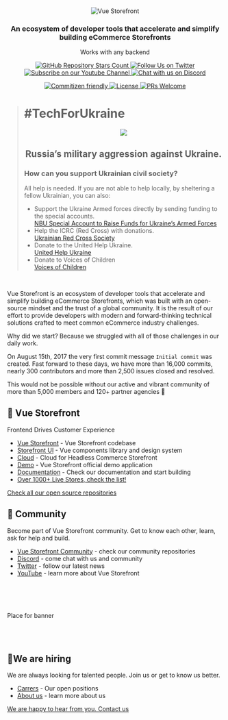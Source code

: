 <br />
<p align="center">
  <img src="https://user-images.githubusercontent.com/1626923/156934585-5c585b9f-53ff-4eee-beb3-a3a410c48d47.png" alt="Vue Storefront" />
</p>

<h3 align="center">
  An ecosystem of developer tools that accelerate and simplify building eCommerce Storefronts
</h3>
<p align="center">
    Works with any backend
</p>

<p align="center">
  <a href="https://github.com/vuestorefront/vue-storefront">
    <img alt="GitHub Repository Stars Count" src="https://img.shields.io/github/stars/vuestorefront/vue-storefront?style=social" />
  </a>
    <a href="https://twitter.com/vuestorefront">
        <img alt="Follow Us on Twitter" src="https://img.shields.io/twitter/follow/vuestorefront?style=social" />
    </a>
    <a href="https://www.youtube.com/c/VueStorefront">
        <img alt="Subscribe on our Youtube Channel" src="https://img.shields.io/youtube/channel/subscribers/UCkm1F3Cglty3CE1QwKQUhhg?style=social" />
    </a>
    <a href="https://discord.vuestorefront.io/">
        <img alt="Chat with us on Discord" src="https://img.shields.io/discord/770285988244750366?label=join%20discord&logo=Discord&logoColor=white" />
    </a>
</p>
<p align="center">
    <a href="http://commitizen.github.io/cz-cli/">
        <img alt="Commitizen friendly" src="https://img.shields.io/badge/commitizen-friendly-brightgreen.svg" />
    </a>
    <a href="https://github.com/vuestorefront/vue-storefront">
        <img alt="License" src="https://img.shields.io/github/license/vuestorefront/vue-storefront" />
    </a>
    <a href="https://github.com/vuestorefront/vue-storefront/pulls">
        <img alt="PRs Welcome" src="https://img.shields.io/badge/PRs-welcome-brightgreen.svg" />
    </a>
</p>

> # #TechForUkraine
> <div align="center">
>   <p>
>      <img src="https://user-images.githubusercontent.com/1626923/155853691-d6d0a541-d3b9-40bf-b8f5-2d38303e9e49.png" />
>   </p>
>   <h2><strong>Russia’s military aggression against Ukraine.</strong></h2>
>   <div align="left">
>     <h3>How can you support Ukrainian civil society?</h3>
>     All help is needed. If you are not able to help locally, by sheltering a fellow Ukrainian, you can also:
>     <ul>
>       <li>
>           Support the Ukraine Armed forces directly by sending funding to the special accounts.<br />
>           <a href="https://bank.gov.ua/en/news/all/natsionalniy-bank-vidkriv-spetsrahunok-dlya-zboru-koshtiv-na-potrebi-armiyi"
>               target="_blank">NBU Special Account to Raise Funds for Ukraine’s Armed Forces</a>
>       </li>
>       <li>
>           Help the ICRC (Red Cross) with donations.<br />
>           <a href="https://www.icrc.org/en/where-we-work/europe-central-asia/ukraine" target="_blank">Ukrainian
>               Red Cross Society</a>
>       </li>
>       <li>
>           Donate to the United Help Ukraine.<br />
>           <a href="https://unitedhelpukraine.org/" target="_blank">United Help Ukraine</a>
>       </li>
>       <li>
>           Donate to Voices of Children<br />
>           <a href="https://voices.org.ua/en/" target="_blank">Voices of Children</a>
>       </li>
>   </div>
> </div>
<br />

Vue Storefront is an ecosystem of developer tools that accelerate and simplify building eCommerce Storefronts, which was built with an open-source mindset and the trust of a global community. It is the result of our effort to provide developers with modern and forward-thinking technical solutions crafted to meet common eCommerce industry challenges. 

Why did we start? Because we struggled with all of those challenges in our daily work.

On August 15th, 2017 the very first commit message `Initial commit` was created. Fast forward to these days, we have more than 16,000 commits, nearly 300 contributors and more than 2,500 issues closed and resolved. 

This would not be possible without our active and vibrant community of more than 5,000 members and 120+ partner agencies 🤗

## 🏡 Vue Storefront 
Frontend Drives Customer Experience

- [Vue Storefront](https://github.com/vuestorefront/vue-storefront) - Vue Storefront codebase
- [Storefront UI](https://github.com/vuestorefront/storefront-ui) - Vue components library and design system
- [Cloud](https://vuestorefront.io/cloud) - Cloud for Headless Commerce Storefront
- [Demo](https://demo.vuestorefront.io/) - Vue Storefront official demo application
- [Documentation](https://docs.vuestorefront.io/v2/) - Check our documentation and start building
- [Over 1000+ Live Stores, check the list!](https://www.vuestorefront.io/live-projects/?utm_source=github.com&utm_medium=referral&utm_campaign=readme)

[Check all our open source repositories](https://github.com/orgs/vuestorefront/repositories)

## 🫶 Community
Become part of Vue Storefront community. Get to know each other, learn, ask for help and build.

- [Vue Storefront Community](https://github.com/orgs/vuestorefront-community/repositories) - check our community repositories
- [Discord](https://discord.vuestorefront.io/) - come chat with us and community
- [Twitter](https://twitter.com/VSFdevelopers) - follow our latest news
- [YouTube](https://www.youtube.com/c/VueStorefront) - learn more about Vue Storefront

<br /><br /><br /><br />Place for banner<br /><br /><br /><br />


## 🏅We are hiring
We are always looking for talented people. Join us or get to know us better.

- [Carrers](https://vuestorefront.io/career/roles) - Our open positions
- [About us](https://vuestorefront.io/about-us) - learn more about us

[We are happy to hear from you. Contact us](mailto:hello@vuestorefront.io)

